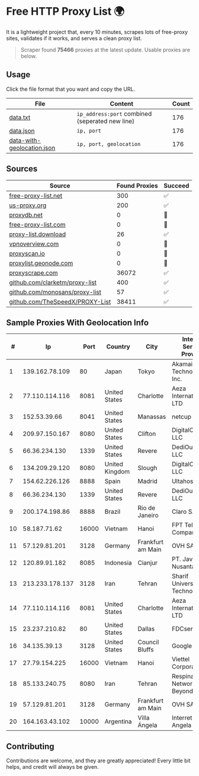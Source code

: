 
# Free HTTP Proxy List 🌍

It is a lightweight project that, every 10 minutes, scrapes lots of free-proxy sites, validates if it works, and serves a clean proxy list.


> Scraper found **75466** proxies at the latest update. Usable proxies are below.

## Usage

Click the file format that you want and copy the URL.


|File|Content|Count|
|----|-------|-----|
|[data.txt](https://raw.githubusercontent.com/themiralay/Proxy-List-World/master/data.txt)|`ip_address:port` combined (seperated new line)|176|
|[data.json](https://raw.githubusercontent.com/themiralay/Proxy-List-World/master/data.json)|`ip, port`|176|
|[data-with-geolocation.json](https://raw.githubusercontent.com/themiralay/Proxy-List-World/master/data-with-geolocation.json)|`ip, port, geolocation`|176|

## Sources

|Source|Found Proxies|Succeed|
|------|-------------|-------|
|[free-proxy-list.net](https://free-proxy-list.net)|300|✅|
|[us-proxy.org](https://www.us-proxy.org)|200|✅|
|[proxydb.net](http://proxydb.net)|0|🚫|
|[free-proxy-list.com](https://free-proxy-list.com/?page=&port=&type%5B%5D=http&type%5B%5D=https&up_time=0&search=Search)|0|🚫|
|[proxy-list.download](https://www.proxy-list.download/HTTP)|26|✅|
|[vpnoverview.com](https://vpnoverview.com/privacy/anonymous-browsing/free-proxy-servers)|0|🚫|
|[proxyscan.io](https://www.proxyscan.io)|0|🚫|
|[proxylist.geonode.com](https://proxylist.geonode.com/api/proxy-list?limit=300&page=1&sort_by=lastChecked&sort_type=desc&protocols=http,https)|0|🚫|
|[proxyscrape.com](https://api.proxyscrape.com/v2/?request=displayproxies&protocol=http&timeout=10000&country=all&ssl=all&anonymity=all)|36072|✅|
|[github.com/clarketm/proxy-list](https://raw.githubusercontent.com/clarketm/proxy-list/master/proxy-list-raw.txt)|400|✅|
|[github.com/monosans/proxy-list](https://raw.githubusercontent.com/monosans/proxy-list/main/proxies/http.txt)|57|✅|
|[github.com/TheSpeedX/PROXY-List](https://raw.githubusercontent.com/TheSpeedX/PROXY-List/master/http.txt)|38411|✅|


## Sample Proxies With Geolocation Info

|#|Ip|Port|Country|City|Internet Service Provider|
|-|--|----|-------|----|-------------------------|
|1|139.162.78.109|80|Japan|Tokyo|Akamai Technologies, Inc.|
|2|77.110.114.116|8081|United States|Charlotte|Aeza International LTD|
|3|152.53.39.66|8041|United States|Manassas|netcup GmbH|
|4|209.97.150.167|8080|United States|Clifton|DigitalOcean, LLC|
|5|66.36.234.130|1339|United States|Revere|DediOutlet, LLC|
|6|134.209.29.120|8080|United Kingdom|Slough|DigitalOcean, LLC|
|7|154.62.226.126|8888|Spain|Madrid|Ultahost, Inc.|
|8|66.36.234.130|1339|United States|Revere|DediOutlet, LLC|
|9|200.174.198.86|8888|Brazil|Rio de Janeiro|Claro S.A|
|10|58.187.71.62|16000|Vietnam|Hanoi|FPT Telecom Company|
|11|57.129.81.201|3128|Germany|Frankfurt am Main|OVH SAS|
|12|120.89.91.182|8085|Indonesia|Cianjur|PT. Java Digital Nusantara|
|13|213.233.178.137|3128|Iran|Tehran|Sharif University Of Technology|
|14|77.110.114.116|8081|United States|Charlotte|Aeza International LTD|
|15|23.237.210.82|80|United States|Dallas|FDCservers.net|
|16|34.135.39.13|3128|United States|Council Bluffs|Google LLC|
|17|27.79.154.225|16000|Vietnam|Hanoi|Viettel Corporation|
|18|85.133.240.75|8080|Iran|Tehran|Respina Networks & Beyond PJSC|
|19|57.129.81.201|3128|Germany|Frankfurt am Main|OVH SAS|
|20|164.163.43.102|10000|Argentina|Villa Ángela|Interret Villa Angela SRL|



## Contributing

Contributions are welcome, and they are greatly appreciated! Every
little bit helps, and credit will always be given.

